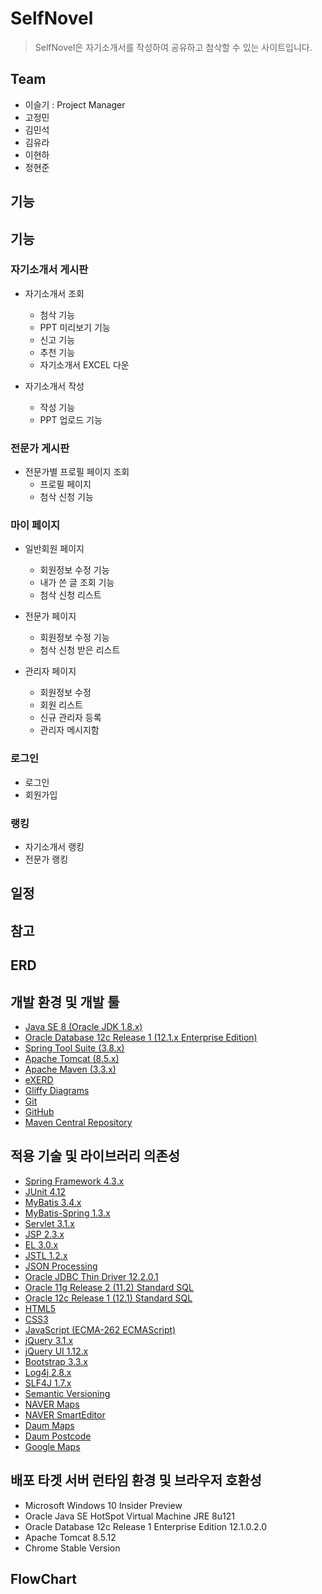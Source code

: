 # SelfNovel
>SelfNovel은 자기소개서를 작성하여 공유하고 첨삭할 수 있는 사이트입니다.
## Team
* 이슬기 : Project Manager
* 고정민
* 김민석
* 김유라
* 이현하
* 정현준
## 기능

## 기능

### 자기소개서 게시판
- 자기소개서 조회
  - 첨삭 기능
  - PPT 미리보기 기능
  - 신고 기능
  - 추천 기능
  - 자기소개서 EXCEL 다운

- 자기소개서 작성
  - 작성 기능
  - PPT 업로드 기능


### 전문가 게시판
- 전문가별 프로필 페이지 조회
  - 프로필 페이지
  - 첨삭 신청 기능  

### 마이 페이지
- 일반회원 페이지
  - 회원정보 수정 기능
  - 내가 쓴 글 조회 기능
  - 첨삭 신청 리스트

- 전문가 페이지
  - 회원정보 수정 기능
  - 첨삭 신청 받은 리스트

- 관리자 페이지
  - 회원정보 수정
  - 회원 리스트
  - 신규 관리자 등록
  - 관리자 메시지함

### 로그인
  - 로그인
  - 회원가입

### 랭킹
- 자기소개서 랭킹
- 전문가 랭킹

## 일정

## 참고

## ERD

## 개발 환경 및 개발 툴
- [Java SE 8 (Oracle JDK 1.8.x)](http://www.oracle.com/technetwork/java/javase/downloads)
- [Oracle Database 12c Release 1 (12.1.x Enterprise Edition)](http://www.oracle.com/technetwork/database/enterprise-edition/downloads)
- [Spring Tool Suite (3.8.x)](http://spring.io/tools/sts/all)
- [Apache Tomcat (8.5.x)](http://tomcat.apache.org)
- [Apache Maven (3.3.x)](http://maven.apache.org)
- [eXERD](http://exerd.com)
- [Gliffy Diagrams](http://www.gliffy.com)
- [Git](http://git-scm.com)
- [GitHub](http://github.com)
- [Maven Central Repository](http://maven.org)

## 적용 기술 및 라이브러리 의존성
- [Spring Framework 4.3.x](http://projects.spring.io/spring-framework)
- [JUnit 4.12](http://junit.org/junit4)
- [MyBatis 3.4.x](http://www.mybatis.org/mybatis-3)
- [MyBatis-Spring 1.3.x](http://www.mybatis.org/spring)
- [Servlet 3.1.x](http://jcp.org/en/jsr/detail?id=340)
- [JSP 2.3.x](http://jcp.org/en/jsr/detail?id=245)
- [EL 3.0.x](http://jcp.org/en/jsr/detail?id=341)
- [JSTL 1.2.x](http://jcp.org/en/jsr/detail?id=52)
- [JSON Processing](http://jcp.org/en/jsr/detail?id=374)
- [Oracle JDBC Thin Driver 12.2.0.1](http://www.oracle.com/technetwork/database/features/jdbc/jdbc-ucp-122-3110062.html)
- [Oracle 11g Release 2 (11.2) Standard SQL](http://docs.oracle.com/cd/E11882_01/server.112/e41084/ap_standard_sql.htm)
- [Oracle 12c Release 1 (12.1) Standard SQL](http://docs.oracle.com/database/121/SQLRF/ap_standard_sql.htm)
- [HTML5](http://w3.org/TR/html5)
- [CSS3](http://w3.org/TR/CSS)
- [JavaScript (ECMA-262 ECMAScript)](http://ecma-international.org/publications/standards/Ecma-262.htm)
- [jQuery 3.1.x](http://jquery.com)
- [jQuery UI 1.12.x](http://jqueryui.com)
- [Bootstrap 3.3.x](http://bootstrapk.com)
- [Log4j 2.8.x](http://logging.apache.org/log4j)
- [SLF4J 1.7.x](http://slf4j.org)
- [Semantic Versioning](http://semver.org)
- [NAVER Maps](http://github.com/navermaps/maps.js)
- [NAVER SmartEditor](http://github.com/naver/smarteditor2)
- [Daum Maps](http://apis.map.daum.net)
- [Daum Postcode](http://github.com/daumPostcode)
- [Google Maps](http://enterprise.google.com/intl/ko/maps)

## 배포 타겟 서버 런타임 환경 및 브라우저 호환성
- Microsoft Windows 10 Insider Preview
- Oracle Java SE HotSpot Virtual Machine JRE 8u121
- Oracle Database 12c Release 1 Enterprise Edition 12.1.0.2.0
- Apache Tomcat 8.5.12
- Chrome Stable Version

## FlowChart
